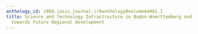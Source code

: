 ```yaml
---
anthology_id: 1998.jasis_journal-ir0anthology0volumeA49A1.1
title: Science and Technology Infrastructure in Baden-Wuerttemberg and Its Orientation
  towards Future Regional Development
---
```

